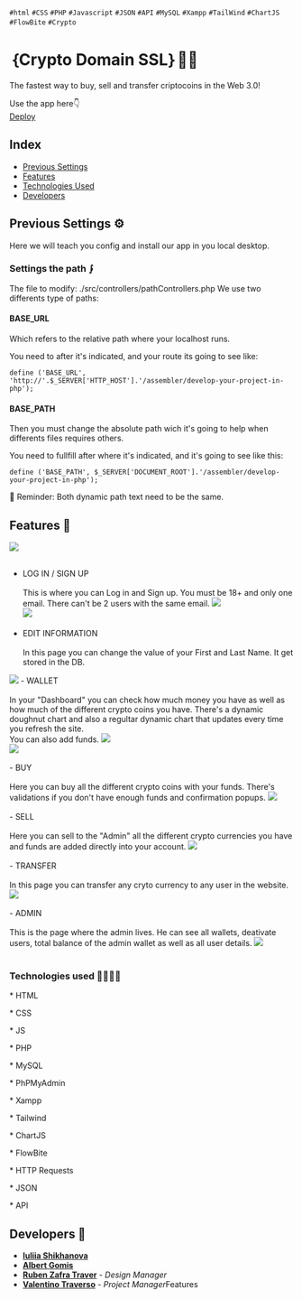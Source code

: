 `#html` `#CSS` `#PHP` `#Javascript` `#JSON` `#API` `#MySQL` `#Xampp` `#TailWind` `#ChartJS` `#FlowBite` `#Crypto`
# ｛Crypto Domain SSL｝💸💶

The fastest way to buy, sell and transfer criptocoins in the Web 3.0!

Use the app here👇<br>
[Deploy]()

## Index 

- [Previous Settings](#previous-settings)
- [Features](#features)
- [Technologies Used](#technologies-used)
- [Developers](#developers)

## Previous Settings ⚙

Here we will teach you config and install our app in you local desktop.

### Settings the path ⨓

The file to modify: ./src/controllers/pathControllers.php
We use two differents type of paths:

#### BASE_URL 

Which refers to the relative path where your localhost runs.

You need to after it's indicated, and your route its going to see like:

    define ('BASE_URL', 'http://'.$_SERVER['HTTP_HOST'].'/assembler/develop-your-project-in-php');

#### BASE_PATH

Then you must change the absolute path wich it's going to help when differents files requires others.

You need to fullfill after where it's indicated, and it's going to see like this:

    define ('BASE_PATH', $_SERVER['DOCUMENT_ROOT'].'/assembler/develop-your-project-in-php');

🤔 Reminder: Both dynamic path text need to be the same.

## Features 💊
<img src="img/readme/mainPage.png"><br><br>
- LOG IN / SIGN UP <br><br>
This is where you can Log in and Sign up. You must be 18+ and only one email. There can't be 2 users with the same email.
<img src="img/readme/login.png"><br>
<img src="img/readme/signUpPage.png"><br><br>
- EDIT INFORMATION <br><br>
In this page you can change the value of your First and Last Name. It get stored in the DB.
<img src="img/readme/editPage.png">
- WALLET <br><br>
In your "Dashboard" you can check how much money you have as well as how much of the different crypto coins you have. There's a dynamic doughnut chart and also a regultar dynamic chart that updates every time you refresh the site. <br>
You can also add funds.
<img src="img/readme/dynamicDoughnut.png"><br>
<img src="img/readme/dynamicChart.png"><br><br>
- BUY <br><br>
Here you can buy all the different crypto coins with your funds. There's validations if you don't have enough funds and confirmation popups. 
<img src="img/readme/buyPage.png"><br><br>
- SELL <br><br>
Here you can sell to the "Admin" all the different crypto currencies you have and funds are added directly into your account.
<img src="img/readme/sellPage.png"><br><br>
- TRANSFER <br><br>
In this page you can transfer any cryto currency to any user in the website. 
<img src="img/readme/transferPage.png"><br><br>
- ADMIN <br><br>
This is the page where the admin lives. He can see all wallets, deativate users, total balance of the admin wallet as well as all user details.
<img src="img/readme/adminPage.png">
<br>
<br>

### Technologies used 🧑‍💻👨‍💻

\* HTML

\* CSS

\* JS

\* PHP

\* MySQL

\* PhPMyAdmin

\* Xampp

\* Tailwind

\* ChartJS

\* FlowBite

\* HTTP Requests

\* JSON

\* API

## Developers 📝 

- [**Iuliia Shikhanova**](https://github.com/IuliiaNova)
- [**Albert Gomis**](https://github.com/AlbertGomisM)
- [**Ruben Zafra Traver**](https://github.com/RubenZafra) - *Design Manager*
- [**Valentino Traverso**](https://github.com/valentraverso) - *Project Manager*Features
